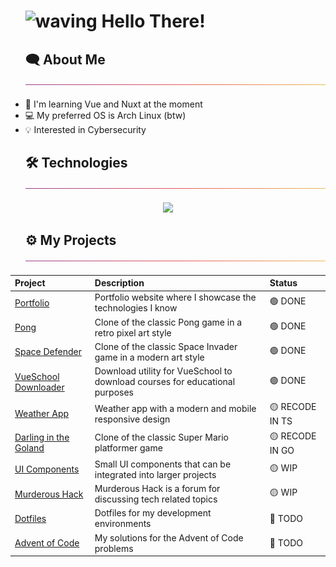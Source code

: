 <div id="user-content-toc">
  <ul>
    <summary>
      <h1 style="list-style-type: none;">
        <img src="https://media.tenor.com/e1ptzT0C0x4AAAAi/hi.gif" alt="waving" width="40px"/>
        <span>Hello There!</span>
      </h1>
    </summary>
  </ul>
</div>

<div id="user-content-toc">
  <ul>
    <summary>
      <h2 style="list-style-type: none;">
        <span>🗨️ About Me</span>
        <img src="./img/thin-gradient-bar.png" />
      </h2>
    </summary>
  </ul>
</div>

- 📖 I'm learning Vue and Nuxt at the moment
- 💻 My preferred OS is Arch Linux (btw)
- 💡 Interested in Cybersecurity

<div id="user-content-toc">
  <ul>
    <summary>
      <h2 style="list-style-type: none;">
        <span>🛠️ Technologies</span>
        <img src="./img/thin-gradient-bar.png" />
      </h2>
    </summary>
  </ul>
</div>

<p align="center">
  <a>
    <img src="https://skillicons.dev/icons?i=html,css,js,ts,python,lua,react,nextjs,vue,nuxtjs,nodejs,threejs,tailwind,materialui,styledcomponents,vite&perline=10" />
  </a>
</p>

<div id="user-content-toc">
  <ul>
    <summary>
      <h2 style="list-style-type: none;">
        <span>⚙️ My Projects</span>
        <img src="./img/thin-gradient-bar.png" />
      </h2>
    </summary>
  </ul>
</div>

<div align="center">

| Project | Description | Status |
|:--------|:------------|:-------|
| [Portfolio](https://github.com/leo9iota/portfolio) | Portfolio website where I showcase the technologies I know | 🟢 DONE |
| [Pong](https://github.com/leo9iota/pong) | Clone of the classic Pong game in a retro pixel art style | 🟢 DONE |
| [Space Defender](https://github.com/leo9iota/space-defender) | Clone of the classic Space Invader game in a modern art style | 🟢 DONE |
| [VueSchool Downloader](https://github.com/leo9iota/vueschool-downloader) | Download utility for VueSchool to download courses for educational purposes | 🟢 DONE |
| [Weather App](https://github.com/leo9iota/weather-app) | Weather app with a modern and mobile responsive design | 🟡 RECODE IN TS |
| [Darling in the Goland](https://github.com/leo9iota/darling-in-the-goland) | Clone of the classic Super Mario platformer game | 🟡 RECODE IN GO |
| [UI Components](https://github.com/leo9iota/ui-components) | Small UI components that can be integrated into larger projects | 🟡 WIP |
| [Murderous Hack](https://github.com/leo9iota/murderous-hack) | Murderous Hack is a forum for discussing tech related topics | 🟡 WIP |
| [Dotfiles](https://github.com/leo9iota/dotfiles)| Dotfiles for my development environments | 🔴 TODO |
| [Advent of Code](https://github.com/leo9iota/advent-of-code)| My solutions for the Advent of Code problems | 🔴 TODO |

</div>



